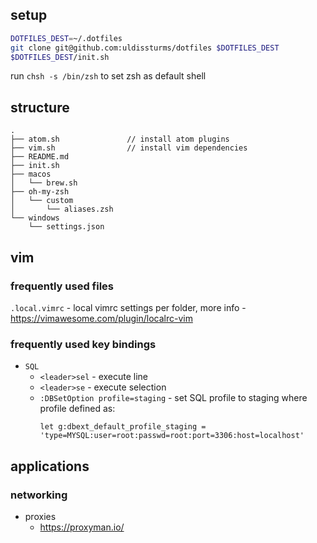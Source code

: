 ## setup

```bash
DOTFILES_DEST=~/.dotfiles
git clone git@github.com:uldissturms/dotfiles $DOTFILES_DEST
$DOTFILES_DEST/init.sh
```

run ```chsh -s /bin/zsh``` to set zsh as default shell

## structure

```
.
├── atom.sh               // install atom plugins
├── vim.sh                // install vim dependencies
├── README.md
├── init.sh
├── macos
│   └── brew.sh
├── oh-my-zsh
│   └── custom
│       └── aliases.zsh
└── windows
    └── settings.json
```

## vim

### frequently used files

`.local.vimrc` - local vimrc settings per folder, more info - https://vimawesome.com/plugin/localrc-vim

### frequently used key bindings

* `SQL`
  * `<leader>sel` - execute line
  * `<leader>se` - execute selection
  * `:DBSetOption profile=staging` - set SQL profile to staging where profile defined as:
    ```vim
    let g:dbext_default_profile_staging = 'type=MYSQL:user=root:passwd=root:port=3306:host=localhost'
    ```

## applications

### networking

* proxies
  * https://proxyman.io/
